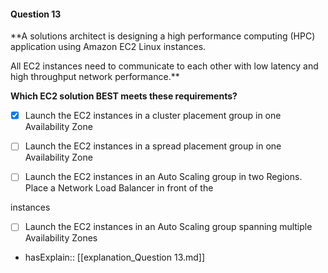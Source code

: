 #### Question  13


**A solutions architect is designing a high performance computing (HPC) application using Amazon EC2 Linux instances.

All EC2 instances need to communicate to each other with low latency and high throughput network performance.**


**Which EC2 solution BEST meets these requirements?**


- [x] Launch the EC2 instances in a cluster placement group in one Availability Zone


- [ ] Launch the EC2 instances in a spread placement group in one Availability Zone


- [ ] Launch the EC2 instances in an Auto Scaling group in two Regions. Place a Network Load Balancer in front of the

instances


- [ ] Launch the EC2 instances in an Auto Scaling group spanning multiple Availability Zones



- hasExplain:: [[explanation_Question  13.md]]